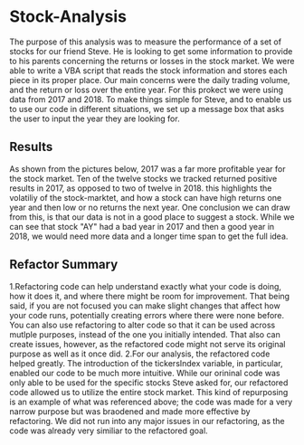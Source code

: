 # Stock-Analysis
The purpose of this analysis was to measure the performance of a set of stocks for our friend Steve. He is looking to get some information to provide to his parents concerning the returns or losses in the stock market. We were able to write a VBA script that reads the stock information and stores each piece in its proper place. Our main concerns were the daily trading volume, and the return or loss over the entire year. For this prokect we were using data from 2017 and 2018. To make things simple for Steve, and to enable us to use our code in different situations, we set up a message box that asks the user to input the year they are looking for. 
## Results
As shown from the pictures below, 2017 was a far more profitable year for the stock market. Ten of the twelve stocks we tracked returned positive results in 2017, as opposed to two of twelve in 2018. this highlights the volatiliy of the stock-marktet, and how a stock can have high returns one year and then low or no returns the next year. One conclusion we can draw from this, is that our data is not in a good place to suggest a stock. While we can see that stock "AY" had a bad year in 2017 and then a good year in 2018, we would need more data and a longer time span to get the full idea. 
## Refactor Summary
1.Refactoring code can help understand exactly what your code is doing, how it does it, and where there might be room for improvement. That being said, if you are not focused you can make slight changes that affect how your code runs, potentially creating errors where there were none before. You can also use refactoring to alter code so that it can be used across mutlple purposes, instead of the one you initially intended. That also can create issues, however, as the refactored code might not serve its original purpose as well as it once did.
2.For our analysis, the refactored code helped greatly. The introduction of the tickersIndex variable, in particular, enabled our code to be much more intuitive. While our orininal code was only able to be used for the specific stocks Steve asked for, our refactored code allowed us to utilize the entire stock market. This kind of repurposing is an example of what was referenced above; the code was made for a very narrow purpose but was braodened and made more effective by refactoring. We did not run into any major issues in our refactoring, as the code was already very similiar to the refactored goal. 
